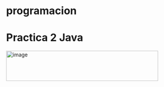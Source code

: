 # programacion
# Practica 2 Java
<img width="412" height="82" alt="image" src="https://github.com/user-attachments/assets/74a82801-160b-4745-bde5-8c99e856d04f" />
